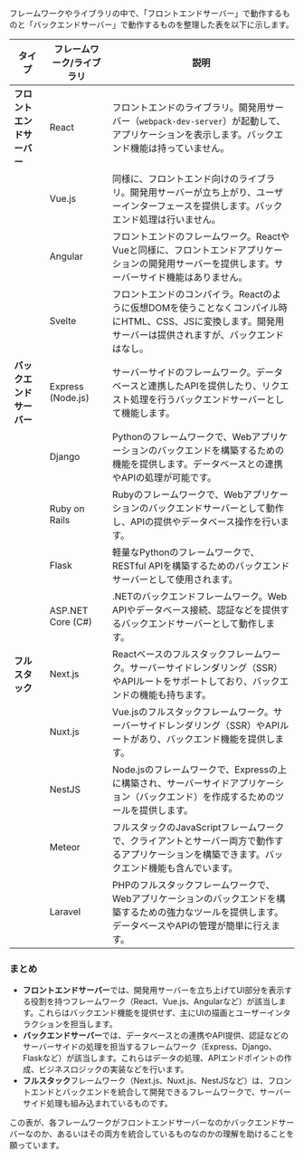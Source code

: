 フレームワークやライブラリの中で、「フロントエンドサーバー」で動作するものと「バックエンドサーバー」で動作するものを整理した表を以下に示します。

| **タイプ**             | **フレームワーク/ライブラリ**          | **説明**                                                                                                                                             |
|----------------------|-----------------------------------|---------------------------------------------------------------------------------------------------------------------------------------------------|
| **フロントエンドサーバー** | React                             | フロントエンドのライブラリ。開発用サーバー（`webpack-dev-server`）が起動して、アプリケーションを表示します。バックエンド機能は持っていません。                 |
|                      | Vue.js                            | 同様に、フロントエンド向けのライブラリ。開発用サーバーが立ち上がり、ユーザーインターフェースを提供します。バックエンド処理は行いません。                    |
|                      | Angular                          | フロントエンドのフレームワーク。ReactやVueと同様に、フロントエンドアプリケーションの開発用サーバーを提供します。サーバーサイド機能はありません。            |
|                      | Svelte                           | フロントエンドのコンパイラ。Reactのように仮想DOMを使うことなくコンパイル時にHTML、CSS、JSに変換します。開発用サーバーは提供されますが、バックエンドはなし。     |
| **バックエンドサーバー**   | Express (Node.js)                | サーバーサイドのフレームワーク。データベースと連携したAPIを提供したり、リクエスト処理を行うバックエンドサーバーとして機能します。                             |
|                      | Django                           | Pythonのフレームワークで、Webアプリケーションのバックエンドを構築するための機能を提供します。データベースとの連携やAPIの処理が可能です。                    |
|                      | Ruby on Rails                    | Rubyのフレームワークで、Webアプリケーションのバックエンドサーバーとして動作し、APIの提供やデータベース操作を行います。                                 |
|                      | Flask                            | 軽量なPythonのフレームワークで、RESTful APIを構築するためのバックエンドサーバーとして使用されます。                                                     |
|                      | ASP.NET Core (C#)                | .NETのバックエンドフレームワーク。Web APIやデータベース接続、認証などを提供するバックエンドサーバーとして動作します。                                     |
| **フルスタック**         | Next.js                          | Reactベースのフルスタックフレームワーク。サーバーサイドレンダリング（SSR）やAPIルートをサポートしており、バックエンドの機能も持ちます。                    |
|                      | Nuxt.js                          | Vue.jsのフルスタックフレームワーク。サーバーサイドレンダリング（SSR）やAPIルートがあり、バックエンド機能を提供します。                                  |
|                      | NestJS                           | Node.jsのフレームワークで、Expressの上に構築され、サーバーサイドアプリケーション（バックエンド）を作成するためのツールを提供します。                      |
|                      | Meteor                           | フルスタックのJavaScriptフレームワークで、クライアントとサーバー両方で動作するアプリケーションを構築できます。バックエンド機能も含んでいます。               |
|                      | Laravel                          | PHPのフルスタックフレームワークで、Webアプリケーションのバックエンドを構築するための強力なツールを提供します。データベースやAPIの管理が簡単に行えます。        |

### まとめ

- **フロントエンドサーバー**では、開発用サーバーを立ち上げてUI部分を表示する役割を持つフレームワーク（React、Vue.js、Angularなど）が該当します。これらはバックエンド機能を提供せず、主にUIの描画とユーザーインタラクションを担当します。
- **バックエンドサーバー**では、データベースとの連携やAPI提供、認証などのサーバーサイドの処理を担当するフレームワーク（Express、Django、Flaskなど）が該当します。これらはデータの処理、APIエンドポイントの作成、ビジネスロジックの実装などを行います。
- **フルスタック**フレームワーク（Next.js、Nuxt.js、NestJSなど）は、フロントエンドとバックエンドを統合して開発できるフレームワークで、サーバーサイド処理も組み込まれているものです。

この表が、各フレームワークがフロントエンドサーバーなのかバックエンドサーバーなのか、あるいはその両方を統合しているものなのかの理解を助けることを願っています。
